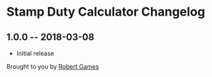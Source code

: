# Stamp Duty Calculator Changelog

## 1.0.0 -- 2018-03-08

* Initial release

Brought to you by [Robert Games](https://padmedia.co.uk)
